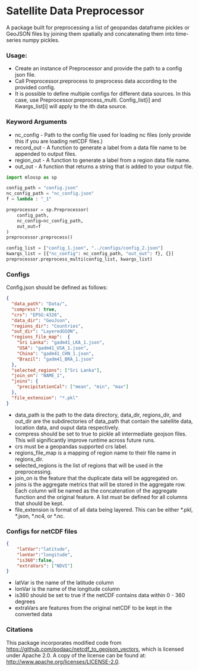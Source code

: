 # Satellite Data Preprocessor

A package built for preprocessing a list of geopandas dataframe pickles or GeoJSON files by joining them spatially and concatenating them into time-series numpy pickles.

### Usage:
* Create an instance of Preprocessor and provide the path to a config json file.
* Call Preprocessor.preprocess to preprocess data according to the provided config.
* It is possible to define multiple configs for different data sources. In this case, use Preprocessor.preprocess_multi. Config_list[i] and Kwargs_list[i] will apply to the ith data source.

### Keyword Arguments
* nc_config - Path to the config file used for loading nc files (only provide this if you are loading netCDF files.)
* record_out - A function to generate a label from a data file name to be appended to output files.
* region_out - A function to generate a label from a region data file name.
* out_out - A function that returns a string that is added to your output file.

```python
import mlossp as sp

config_path = "config.json"
nc_config_path = "nc_config.json"
f = lambda : "_1"

preprocessor = sp.Preprocessor(
    config_path,
    nc_config=nc_config_path,
    out_out=f
)
preprocessor.preprocess()

config_list = ["config_1.json", "../configs/config_2.json"]
kwargs_list = [{"nc_config": nc_config_path, "out_out": f}, {}]
preprocessor.preprocess_multi(config_list, kwargs_list)
```

### Configs
Config.json should be defined as follows:
```json
{
  "data_path": "Data/",
  "compress": true,
  "crs": "EPSG:4326",
  "data_dir": "GeoJson",
  "regions_dir": "Countries",
  "out_dir": "LayeredGSON",
  "regions_file_map":  {
    "Sri Lanka": "gadm41_LKA_1.json",
    "USA": "gadm41_USA_1.json",
    "China": "gadm41_CHN_1.json",
    "Brazil": "gadm41_BRA_1.json"
  },
  "selected_regions": ["Sri Lanka"],
  "join_on": "NAME_1",
  "joins": {
    "precipitationCal": ["mean", "min", "max"]
  },
  "file_extension": "*.pkl"
}
```

* data_path is the path to the data directory, data_dir, regions_dir, and out_dir are the subdirectories of data_path that contain the satellite data, location data, and ouput data respectively.
* compress should be set to true to pickle all intermediate geojson files. This will significantly improve runtime across future runs.
* crs must be a geopandas supported crs label.
* regions_file_map is a mapping of region name to their file name in regions_dir.
* selected_regions is the list of regions that will be used in the preprocessing.
* join_on is the feature that the duplicate data will be aggregated on.
* joins is the aggregate metrics that will be stored in the aggregate row. Each column will be named as the concatenation of the aggregate function and the original feature. A list must be defined for all columns that should be kept.
* file_extension is format of all data being layered. This can be either *.pkl, *.json, *.nc4, or *.nc.

### Configs for netCDF files
```json
{
	"latVar":"latitude",
	"lonVar":"longitude",
	"is360":false,
	"extraVars": ["NDVI"]
}
```

* latVar is the name of the latitude column
* lonVar is the name of the longitude column
* is360 should be set to true if the netCDF contains data within 0 - 360 degrees
* extraVars are features from the original netCDF to be kept in the converted data

### Citations
This package incorporates modified code from https://github.com/podaac/netcdf_to_geojson_vectors, which is licensed under Apache 2.0. A copy of the license can be found at: http://www.apache.org/licenses/LICENSE-2.0.